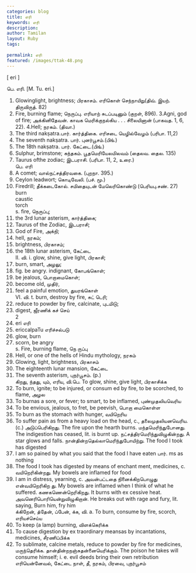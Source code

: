 ```yaml
---
categories: blog
title: எரி
keywords: எரி
description: 
author: Tamilan
layout: Ruby
tags: 
 
permalink: எரி
featured: /images/ttak-48.png
---
```

  
[ eri ]  
  
பெ. எரி. [M. Tu. eri.]  
1. Glowinglight, brightness; பிரகாசம். எரிகொள் செந்நாயிறு(திவ். இயற். திருவிருத். 82)  
2. Fire, burning flame; நெருப்பு. எரியாற் சுடப்படினும் (குறள், 896). 3.Agni, god of fire; அக்கினிதேவன். காவக மெரிக்குநல்கிய . . . சிலையினான் (பாகவத. 1, 6, 22). 4.Hell; நரகம். (திவா.)  
5. The third nakṣatra.பார். கார்த்திகை. எரிசடை யெழில்வேழம் (பரிபா. 11,2)  
6. The seventh nakṣatra. பார். புனர்பூசம்.(பிங்.)  
7. The 18th nakṣatra. பார். கேட்டை.(பிங்.)  
8. Sulphur, brimstone; கந்தகம். பூதமெரியேலமிலவம் (தைலவ. தைல. 135)  
9. Taurus ofthe zodiac; இடபராசி. (பரிபா. 11, 2, உரை.)  
பெ. எரி  
1. A comet; வால்நட்சத்திரவகை. (புறநா. 395.)  
2. Ceylon leadwort; கொடிவேலி. (பச். மூ.)  
3. Firedrill; தீக்கடைகோல். சமிதையுடன் மேலெரிகொண்டு (பெரியபு.சண். 27)  
burn  
caustic  
torch  
s. fire, நெருப்பு;  
2. the 3rd lunar asterism, கார்த்திகை;  
3. Taurus of the Zodiac, இடபராசி;  
4. God of Fire, அக்நி;  
5. hell, நரகம்;  
6. brightness, பிரகாசம்;  
7. the 18th lunar asterism, கேட்டை  
II. வி. i. glow, shine, give light, பிரகாசி;  
2. burn, smart, அழலு;  
3. fig. be angry. indignant, கோபங்கொள்;  
4. be jealous, பொறாமைகொள்;  
5. become old, முதிர்,  
6. feel a painful emotion, துயரங்கொள்  
VI. வி. t. burn, destroy by fire, சுட் டெரி;  
2. reduce to powder by fire, calcinate, புடமிடு;  
3. digest, ஜீரணிக் கச் செய்  
2  
1. eri எரி  
2. ericcalpaTu எரிச்சல்படு  
1. glow, burn  
2. scorn, be angry  
s. Fire, burning flame, நெ ருப்பு  
2. Hell, or one of the hells of Hindu mythology, நரகம்  
3. Glowing, light, brightness, பிரகாசம்  
4. The eighteenth lunar mansion, கேட்டை  
5. The seventh asterism, புநர்பூசம். (p.)  
கிறது, ந்தது, யும், எரிய, வி.பெ. To glow, shine, give light, பிரகாசிக்க  
2. To burn, ignite; to be injured, or consum ed by fire, to be scorched, to flame, அழல  
3. To burnas a sore, or fever; to smart, to be inflamed, புண்முதலியவெரிய  
4. To be envious, jealous, to fret, be peevish, பொறா மைகொள்ள  
6. To burn as the stomach with hunger, வயிறெரிய  
7. To suffer pain as from a heavy load on the head, c., தலைமுதலியனவெரிய. (c.) அடுப்பெரிகிறது. The fire upon the hearth burns. மந்தமெரிந்துபோனது. The indigestion has ceased, lit. is burnt up. நட்சத்திரமெரிந்துவிழுகின்றது. A star glows and falls. நான்தின்றதெல்லாமெரிந்துபோயிற்று. The food I took has digested  
2. I am so pained by what you said that the food I have eaten பார். ms as nothing  
3. The food I took has digested by means of enchant ment, medicines, c. வயிறெரிகின்றது. My bowels are inflamed for food  
2. I am in distress, yearning, c. அவன்பட்டதை நினைக்கிறபொழுது என்வயிறெரிகிற து. My bowels are inflamed when I think of what he suffered. கணகணென்றெரிகிறது. It burns with ex cessive heat. அவனெரிபொரியென்றுவிழுகிறான். He breaks out with rage and fury, lit. saying, Burn him, fry him  
க்கிறேன், த்தேன், ப்பேன், க்க, வி. a. To burn, consume by fire, scorch, எரியச்செய்ய  
2. To keep (a lamp) burning, விளக்கெரிக்க  
3. To cause digestion by ex traordinary meansas by incantations, medicines, சீரணிப்பிக்க  
4. To sublimate, calcine metals, reduce to powder by fire for medicines, மருந்தெரிக்க. தான்தின்றநஞ்சுதன்னையெரிக்கும். The poison he takes will consume himself; i. e. evil deeds bring their own retribution  
எரியென்னேவல், கேட்டை நாள், தீ, நரகம், பிரவை, புநர்பூசம்